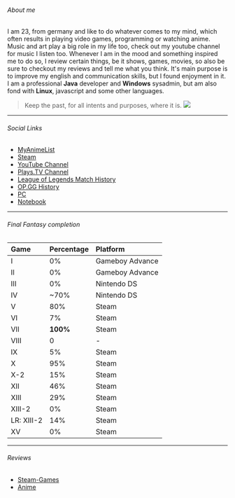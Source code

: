 ###### [](#header-6) About me
I am 23, from germany and like to do whatever comes to my mind, which often results in playing video games, programming or watching anime.
Music and art play a big role in my life too, check out my youtube channel for music I listen too.
Whenever I am in the mood and something inspired me to do so, I review certain things, be it shows, games, movies, so also be sure to checkout my reviews and tell me what you think. It's main purpose is to improve my english and communication skills, but I found enjoyment in it.
I am a professional **Java** developer and **Windows** sysadmin, but am also fond with **Linux**, javascript and some other languages.

> Keep the past, for all intents and purposes, where it is.
![](https://myanimelist.cdn-dena.com/images/characters/13/344295.jpg)

* * *
###### [](#header-6) Social Links

* [MyAnimeList](https://animelist.net/animelist/HitaYuutsu)
* [Steam](http://steamcommunity.com/id/HitagiYuutsu/)
* [YouTube Channel](https://www.youtube.com/channel/UCouNAYJIwPJYA1eEI8NQFPg)
* [Plays.TV Channel](https://plays.tv/u/Hitagi_Yuutsu)
* [League of Legends Match History](https://matchhistory.euw.leagueoflegends.com/de/#match*history/EUW1/25718609)
* [OP.GG History](http://euw.op.gg/summoner/userName=Y%C3%BAutsu)
* [PC](https://pcpartpicker.com/user/Yuutsu/saved/#view=RDrsJx)
* [Notebook](https://msi.com/Laptop/GE72VR*6RF*Apache*Pro.html)

* * *

###### [](#header-6) Final Fantasy completion 

| Game       | Percentage        | Platform |
|:-------------|:------------------|:------|
| I           | 0% | Gameboy Advance  |
| II | 0%   | Gameboy Advance  |
| III           | 0%      | Nintendo DS   |
| IV           | ~70% | Nintendo DS  |
| V             |          80%         |   Steam    |
| VI             |          7%        |   Steam    |
| VII             |          **100%**         |   Steam    |
| VIII             |          0        |   -   |
| IX             |          5%         |   Steam    |
| X             |          95%         |   Steam    |
| X-2             |          15%         |   Steam    |
| XII             |          46%         |   Steam    |
| XIII             |          29%         |   Steam    |
| XIII-2             |          0%         |   Steam    |
| LR: XIII-2             |          14%         |   Steam    |
| XV             |          0%         |   Steam    |

* * *

###### [](#header-6) Reviews
* [Steam-Games](http://steamcommunity.com/id/HitagiYuutsu/recommended/)
* [Anime](https://myanimelist.net/profile/HitaYuutsu/reviews)
